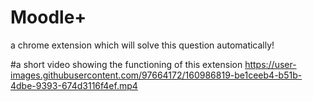 # Moodle+
a chrome extension which will solve this question automatically!

#a short video showing the functioning of this extension
https://user-images.githubusercontent.com/97664172/160986819-be1ceeb4-b51b-4dbe-9393-674d3116f4ef.mp4

